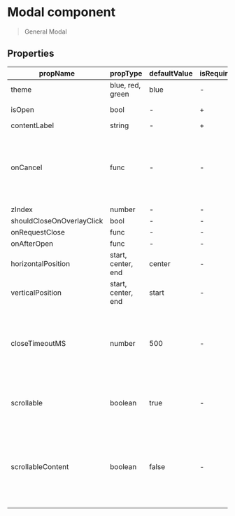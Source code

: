 # Modal component

> General Modal

## Properties

| propName | propType | defaultValue | isRequired | description |
|----------|----------|--------------|------------|-------------|
| theme | blue, red, green | blue | - | |
| isOpen | bool | - | + | Is the modal open or not |
| contentLabel | string | - | + |  |
| onCancel | func | - | - | Called when user presses the X on the top bar, or the cancel button on the footer |
| zIndex | number | - | - |  |
| shouldCloseOnOverlayClick | bool | - | - |  |
| onRequestClose | func | - | - |  |
| onAfterOpen | func | - | - |  |
| horizontalPosition | start, center, end | center | - | horizontal position of the modal |
| verticalPosition | start, center, end | start | - | vertical position of the modal |
| closeTimeoutMS | number | 500 | - | Number indicating the milliseconds to wait before closing the modal |
| scrollable | boolean | true | - | Specifies if modal portal supports scroll |
 scrollableContent | boolean | false | - | Specifies if modal content should become scrollable when modal size will fit the window |
